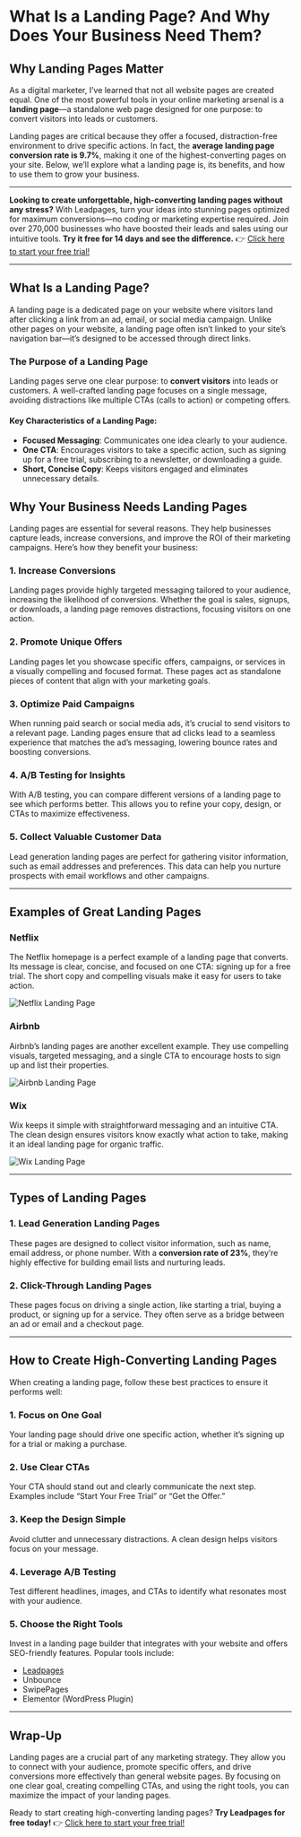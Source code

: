 # What Is a Landing Page? And Why Does Your Business Need Them?

## Why Landing Pages Matter

As a digital marketer, I’ve learned that not all website pages are created equal. One of the most powerful tools in your online marketing arsenal is a **landing page**—a standalone web page designed for one purpose: to convert visitors into leads or customers.

Landing pages are critical because they offer a focused, distraction-free environment to drive specific actions. In fact, the **average landing page conversion rate is 9.7%**, making it one of the highest-converting pages on your site. Below, we’ll explore what a landing page is, its benefits, and how to use them to grow your business.

---

**Looking to create unforgettable, high-converting landing pages without any stress?** With Leadpages, turn your ideas into stunning pages optimized for maximum conversions—no coding or marketing expertise required. Join over 270,000 businesses who have boosted their leads and sales using our intuitive tools. **Try it free for 14 days and see the difference.** 👉 [Click here to start your free trial!](https://bit.ly/LEadPages)

---

## What Is a Landing Page?

A landing page is a dedicated page on your website where visitors land after clicking a link from an ad, email, or social media campaign. Unlike other pages on your website, a landing page often isn’t linked to your site’s navigation bar—it’s designed to be accessed through direct links.

### The Purpose of a Landing Page

Landing pages serve one clear purpose: to **convert visitors** into leads or customers. A well-crafted landing page focuses on a single message, avoiding distractions like multiple CTAs (calls to action) or competing offers.

#### Key Characteristics of a Landing Page:
- **Focused Messaging**: Communicates one idea clearly to your audience.
- **One CTA**: Encourages visitors to take a specific action, such as signing up for a free trial, subscribing to a newsletter, or downloading a guide.
- **Short, Concise Copy**: Keeps visitors engaged and eliminates unnecessary details.

## Why Your Business Needs Landing Pages

Landing pages are essential for several reasons. They help businesses capture leads, increase conversions, and improve the ROI of their marketing campaigns. Here’s how they benefit your business:

### 1. **Increase Conversions**
Landing pages provide highly targeted messaging tailored to your audience, increasing the likelihood of conversions. Whether the goal is sales, signups, or downloads, a landing page removes distractions, focusing visitors on one action.

### 2. **Promote Unique Offers**
Landing pages let you showcase specific offers, campaigns, or services in a visually compelling and focused format. These pages act as standalone pieces of content that align with your marketing goals.

### 3. **Optimize Paid Campaigns**
When running paid search or social media ads, it’s crucial to send visitors to a relevant page. Landing pages ensure that ad clicks lead to a seamless experience that matches the ad’s messaging, lowering bounce rates and boosting conversions.

### 4. **A/B Testing for Insights**
With A/B testing, you can compare different versions of a landing page to see which performs better. This allows you to refine your copy, design, or CTAs to maximize effectiveness.

### 5. **Collect Valuable Customer Data**
Lead generation landing pages are perfect for gathering visitor information, such as email addresses and preferences. This data can help you nurture prospects with email workflows and other campaigns.

---

## Examples of Great Landing Pages

### **Netflix**
The Netflix homepage is a perfect example of a landing page that converts. Its message is clear, concise, and focused on one CTA: signing up for a free trial. The short copy and compelling visuals make it easy for users to take action.

![Netflix Landing Page](https://onlinebusinessgrowthhacks.com/wp-content/uploads/2024/04/2c989-image-191.png)

### **Airbnb**
Airbnb’s landing pages are another excellent example. They use compelling visuals, targeted messaging, and a single CTA to encourage hosts to sign up and list their properties.

![Airbnb Landing Page](https://onlinebusinessgrowthhacks.com/wp-content/uploads/2024/04/9d066-image-192.png)

### **Wix**
Wix keeps it simple with straightforward messaging and an intuitive CTA. The clean design ensures visitors know exactly what action to take, making it an ideal landing page for organic traffic.

![Wix Landing Page](https://onlinebusinessgrowthhacks.com/wp-content/uploads/2024/04/5d0af-image-193.png)

---

## Types of Landing Pages

### 1. **Lead Generation Landing Pages**
These pages are designed to collect visitor information, such as name, email address, or phone number. With a **conversion rate of 23%**, they’re highly effective for building email lists and nurturing leads.

### 2. **Click-Through Landing Pages**
These pages focus on driving a single action, like starting a trial, buying a product, or signing up for a service. They often serve as a bridge between an ad or email and a checkout page.

---

## How to Create High-Converting Landing Pages

When creating a landing page, follow these best practices to ensure it performs well:

### 1. **Focus on One Goal**
Your landing page should drive one specific action, whether it’s signing up for a trial or making a purchase.

### 2. **Use Clear CTAs**
Your CTA should stand out and clearly communicate the next step. Examples include “Start Your Free Trial” or “Get the Offer.”

### 3. **Keep the Design Simple**
Avoid clutter and unnecessary distractions. A clean design helps visitors focus on your message.

### 4. **Leverage A/B Testing**
Test different headlines, images, and CTAs to identify what resonates most with your audience.

### 5. **Choose the Right Tools**
Invest in a landing page builder that integrates with your website and offers SEO-friendly features. Popular tools include:
- [Leadpages](https://bit.ly/LEadPages)
- Unbounce
- SwipePages
- Elementor (WordPress Plugin)

---

## Wrap-Up

Landing pages are a crucial part of any marketing strategy. They allow you to connect with your audience, promote specific offers, and drive conversions more effectively than general website pages. By focusing on one clear goal, creating compelling CTAs, and using the right tools, you can maximize the impact of your landing pages.

Ready to start creating high-converting landing pages? **Try Leadpages for free today!** 👉 [Click here to start your free trial!](https://bit.ly/LEadPages)
